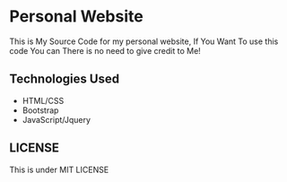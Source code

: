 # Personal Website

This is My Source Code for my personal website, If You Want To use this code You can There is no need to give credit to Me!

## Technologies Used

- HTML/CSS
- Bootstrap
- JavaScript/Jquery

## LICENSE

This is under MIT LICENSE
